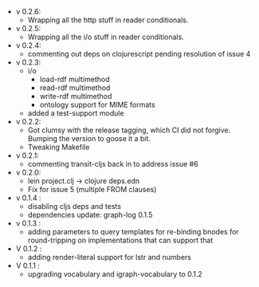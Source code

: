 - v 0.2.6:
  - Wrapping all the http stuff in reader conditionals.
- v 0.2.5:
  - Wrapping all the i/o stuff in reader conditionals.
- v 0.2.4:
  - commenting out deps on clojurescript pending resolution of issue 4
- v 0.2.3:
  - i/o
    - load-rdf multimethod
    - read-rdf multimethod
    - write-rdf multimethod
    - ontology support for MIME formats
  - added a test-support module
- v 0.2.2:
  - Got clumsy with the release tagging, which CI did not
    forgive. Bumping the version to goose it a bit.
  - Tweaking Makefile
- v 0.2.1:
  - commenting transit-cljs back in to address issue #6
- v 0.2.0:
  - lein project.clj -> clojure deps.edn
  - Fix for issue 5 (multiple FROM clauses)
- v 0.1.4 :
  - disabling cljs deps and tests
  - dependencies update: graph-log 0.1.5
- v 0.1.3 : 
  - adding parameters to query templates for re-binding bnodes for
    round-tripping on implementations that can support that
- V 0.1.2 : 
  - adding render-literal support for lstr and numbers
- V 0.1.1 : 
  - upgrading vocabulary and igraph-vocabulary to 0.1.2
